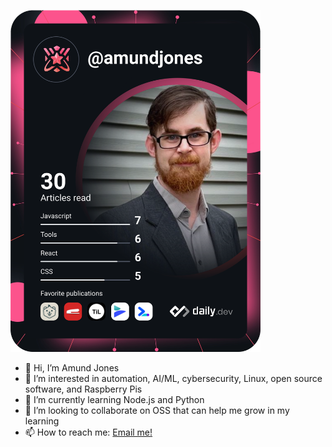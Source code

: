 <a href="https://app.daily.dev/amundjones"><img src="https://github.com/arjones88/arjones88/blob/main/devcard.svg" width="400" alt="Amund Jones's Dev Card"/></a>

- 👋 Hi, I’m Amund Jones
- 👀 I’m interested in automation, AI/ML, cybersecurity, Linux, open source software, and Raspberry Pis
- 🌱 I’m currently learning Node.js and Python
- 💞️ I’m looking to collaborate on OSS that can help me grow in my learning
- 📫 How to reach me: [Email me!](mailto:amund@amund.dev)
